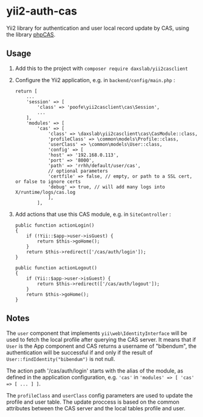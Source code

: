 yii2-auth-cas
=============

Yii2 library for authentication and user local record update by CAS,
using the library [phpCAS](https://wiki.jasig.org/display/CASC/phpCAS).

Usage
-----

1. Add this to the project with `composer require daxslab/yii2casclient`

2. Configure the Yii2 application, e.g. in `backend/config/main.php` :

    ```
    return [
        ...
        'session' => [
            'class' => 'poofe\yii2casclient\cas\Session',
            ...
        ],
        'modules' => [
            'cas' => [
                'class' => \daxslab\yii2casclient\cas\CasModule::class,
                'profileClass' => \common\models\Profile::class,
                'userClass' => \common\models\User::class,
                'config' => [
                'host' => '192.168.0.113',
                'port' => '8000',
                'path' => 'rrhh/default/user/cas',
                // optional parameters
                'certfile' => false, // empty, or path to a SSL cert, or false to ignore certs
                'debug' => true, // will add many logs into X/runtime/logs/cas.log
                ],
            ],
    ```

3. Add actions that use this CAS module, e.g. in `SiteController` :

    ```
    public function actionLogin()
    {
        if (!Yii::$app->user->isGuest) {
            return $this->goHome();
        }
        return $this->redirect(['/cas/auth/login']);
    }

    public function actionLogout()
    {
        if (Yii::$app->user->isGuest) {
            return $this->redirect(['/cas/auth/logout']);
        }
        return $this->goHome();
    }
    ```


Notes
-----

The `user` component that implements `yii\web\IdentityInterface`
will be used to fetch the local profile after querying the CAS server.
It means that if `User` is the App component and CAS returns a username of "bibendum",
the authentication will be successful if and only if
the result of `User::findIdentity("bibendum")` is not null.

The action path '/cas/auth/login' starts with the alias of the module,
as defined in the application configuration, e.g.
`'cas'` in `'modules' => [ 'cas' => [ ... ] ]`.

The `profileClass` and `userClass` config parameters are used to update the profile and user table. The update proccess is based on the common attributes between the CAS server and the local tables profile and user.
